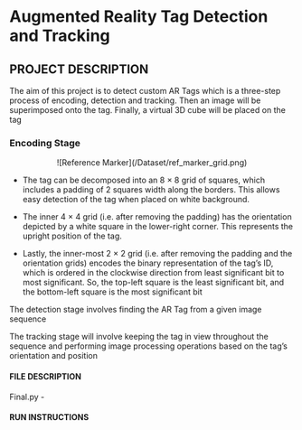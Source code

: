 # Augmented Reality Tag Detection and Tracking


## **PROJECT DESCRIPTION**

The aim of this project is to detect custom AR Tags which is a three-step process of encoding, detection and tracking.
Then an image will be superimposed onto the tag. Finally, a virtual 3D cube will be placed on the tag

### Encoding Stage

<p align="center">
  ![Reference Marker](/Dataset/ref_marker_grid.png)
</p>




- The tag can be decomposed into an 8 × 8 grid of squares, which includes a padding of 2 squares width
along the borders. This allows easy detection of the tag when placed on white background.

- The inner 4 × 4 grid (i.e. after removing the padding) has the orientation depicted by a white square in
the lower-right corner. This represents the upright position of the tag.

- Lastly, the inner-most 2 × 2 grid (i.e. after removing the padding and the orientation grids) encodes the
binary representation of the tag’s ID, which is ordered in the clockwise direction from least significant bit
to most significant. So, the top-left square is the least significant bit, and the bottom-left square is the
most significant bit


The detection stage involves finding the AR Tag from a given image sequence

The tracking stage will involve keeping the tag in view throughout the sequence and performing image processing operations based on the tag’s orientation and position


#### **FILE DESCRIPTION**

Final.py - 

#### **RUN INSTRUCTIONS**

